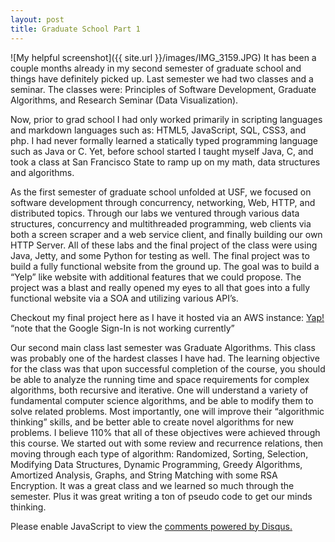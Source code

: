 ```yaml
---
layout: post
title: Graduate School Part 1
---
```

![My helpful screenshot]({{ site.url }}/images/IMG_3159.JPG)
It has been a couple months already in my second semester of graduate school and things have definitely picked up. Last semester we had two classes and a seminar. The classes were: Principles of Software Development, Graduate Algorithms, and Research Seminar (Data Visualization).  

Now, prior to grad school I had only worked primarily in scripting languages and markdown languages such as: HTML5, JavaScript, SQL, CSS3, and php.  I had never formally learned a statically typed programming language such as Java or C. Yet, before school started I taught myself Java, C, and took a class at San Francisco State to ramp up on my math, data structures and algorithms.  

As the first semester of graduate school unfolded at USF, we focused on software development through concurrency, networking, Web, HTTP, and distributed topics. Through our labs we ventured through various data structures, concurrency and multithreaded programming, web clients via both a screen scraper and a web service client, and finally building our own HTTP Server.  All of these labs and the final project of the class were using Java, Jetty, and some Python for testing as well.  The final project was to build a fully functional website from the ground up. The goal was to build a “Yelp” like website with additional features that we could propose. The project was a blast and really opened my eyes to all that goes into a fully functional website via a SOA and utilizing various API’s. 

Checkout my final project here as I have it hosted via an AWS instance: [Yap!](http://ec2-54-213-5-159.us-west-2.compute.amazonaws.com:9050/yap)
“note that the Google Sign-In is not working currently”

Our second main class last semester was Graduate Algorithms. This class was probably one of the hardest classes I have had. The learning objective for the class was that upon successful completion of the course, you should be able to analyze the running time and space requirements for complex algorithms, both recursive and iterative. One will understand a variety of fundamental computer science algorithms, and be able to modify them to solve related problems. Most importantly, one will improve their “algorithmic thinking” skills, and be better able to create novel algorithms for new problems. I believe 110% that all of these objectives were achieved through this course. We started out with some review and recurrence relations, then moving through each type of algorithm: Randomized, Sorting, Selection, Modifying Data Structures, Dynamic Programming, Greedy Algorithms, Amortized Analysis, Graphs, and String Matching with some RSA Encryption. It was a great class and we learned so much through the semester. Plus it was great writing a ton of pseudo code to get our minds thinking. 


<div id="disqus_thread"></div>
<script>
/**
* RECOMMENDED CONFIGURATION VARIABLES: EDIT AND UNCOMMENT THE SECTION BELOW TO INSERT DYNAMIC VALUES FROM YOUR PLATFORM OR CMS.
* LEARN WHY DEFINING THESE VARIABLES IS IMPORTANT: https://disqus.com/admin/universalcode/#configuration-variables
*/
/*
var disqus_config = function () {
this.page.url = PAGE_URL; // Replace PAGE_URL with your page's canonical URL variable
this.page.identifier = PAGE_IDENTIFIER; // Replace PAGE_IDENTIFIER with your page's unique identifier variable
};
*/
(function() { // DON'T EDIT BELOW THIS LINE
var d = document, s = d.createElement('script');

s.src = '//jaketarnow.disqus.com/embed.js';

s.setAttribute('data-timestamp', +new Date());
(d.head || d.body).appendChild(s);
})();
</script>
<noscript>Please enable JavaScript to view the <a href="https://disqus.com/?ref_noscript" rel="nofollow">comments powered by Disqus.</a></noscript>
